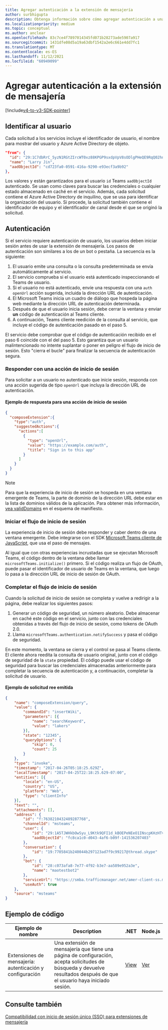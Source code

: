 ```yaml
---
title: Agregar autenticación a la extensión de mensajería
author: surbhigupta
description: Obtenga información sobre cómo agregar autenticación a una extensión de mensajería mediante ejemplos de código y ejemplo
ms.localizationpriority: medium
ms.topic: conceptual
ms.author: anclear
ms.openlocfilehash: 83c7ce4f7897014345fd071b28273ade5907a917
ms.sourcegitcommit: 1431dfe08d5a19a63dbf1542a2e6c661e4dd7fc1
ms.translationtype: MT
ms.contentlocale: es-ES
ms.lasthandoff: 11/12/2021
ms.locfileid: "60949099"
---
```

# <a name="add-authentication-to-your-messaging-extension"></a>Agregar autenticación a la extensión de mensajería

[!include[v4-to-v3-SDK-pointer](~/includes/v4-to-v3-pointer-me.md)]

## <a name="identify-the-user"></a>Identificar al usuario

Cada solicitud a los servicios incluye el identificador de usuario, el nombre para mostrar del usuario y Azure Active Directory de objeto.

```json
"from": {
  "id": "29:1C7dbRrC_5yzN1RGtZIrcWT0xz88KPGP9sxdpVpV8sODlgPHeQE9RqQ02hnpuKzy6zZ-AaZx6swUOMj_Dsdse3TQ4sIaeebbFBF-VgjJy_nY",
  "name": "Larry Jin",
  "aadObjectId": "cd723fa0-0591-416a-9290-e93ecf3a9b92"
},
```

Los valores y están garantizados para el usuario `id` Teams `aadObjectId` autenticado. Se usan como claves para buscar las credenciales o cualquier estado almacenado en caché en el servicio. Además, cada solicitud contiene el Azure Active Directory de inquilino, que se usa para identificar la organización del usuario. Si procede, la solicitud también contiene el identificador de equipo y el identificador de canal desde el que se originó la solicitud.

## <a name="authentication"></a>Autenticación

Si el servicio requiere autenticación de usuario, los usuarios deben iniciar sesión antes de usar la extensión de mensajería. Los pasos de autenticación son similares a los de un bot o pestaña. La secuencia es la siguiente:

1. El usuario emite una consulta o la consulta predeterminada se envía automáticamente al servicio.
1. El servicio comprueba si el usuario está autenticado inspeccionando el Teams de usuario.
1. Si el usuario no está autenticado, envíe una respuesta con una `auth` `openUrl` acción sugerida, incluida la dirección URL de autenticación.
1. El Microsoft Teams inicia un cuadro de diálogo que hospeda la página web mediante la dirección URL de autenticación determinada.
1. Después de que el usuario inicia sesión, debe cerrar la ventana y enviar **un** código de autenticación al Teams cliente.
1. A continuación, Teams cliente reedición de la consulta al servicio, que incluye el código de autenticación pasado en el paso 5.

El servicio debe comprobar que el código de autenticación recibido en el paso 6 coincide con el del paso 5. Esto garantiza que un usuario malintencionado no intente suplantar o poner en peligro el flujo de inicio de sesión. Esto "cierra el bucle" para finalizar la secuencia de autenticación segura.

### <a name="respond-with-a-sign-in-action"></a>Responder con una acción de inicio de sesión

Para solicitar a un usuario no autenticado que inicie sesión, responda con una acción sugerida de tipo `openUrl` que incluya la dirección URL de autenticación.

#### <a name="response-example-for-a-sign-in-action"></a>Ejemplo de respuesta para una acción de inicio de sesión

```json
{
  "composeExtension":{
    "type":"auth",
    "suggestedActions":{
      "actions":[
        {
          "type": "openUrl",
          "value": "https://example.com/auth",
          "title": "Sign in to this app"
        }
      ]
    }
  }
}
```

> [!NOTE]
> Para que la experiencia de inicio de sesión se hospeda en una ventana emergente de Teams, la parte de dominio de la dirección URL debe estar en la lista de dominios válidos de la aplicación. Para obtener más información, [vea validDomains](~/resources/schema/manifest-schema.md#validdomains) en el esquema de manifiesto.

### <a name="start-the-sign-in-flow"></a>Iniciar el flujo de inicio de sesión

La experiencia de inicio de sesión debe responder y caber dentro de una ventana emergente. Debe integrarse con el SDK [Microsoft Teams cliente de JavaScript](/javascript/api/overview/msteams-client), que usa el paso de mensajes.

Al igual que con otras experiencias incrustadas que se ejecutan Microsoft Teams, el código dentro de la ventana debe llamar `microsoftTeams.initialize()` primero. Si el código realiza un flujo de OAuth, puede pasar el identificador de usuario de Teams en la ventana, que luego lo pasa a la dirección URL de inicio de sesión de OAuth.

### <a name="complete-the-sign-in-flow"></a>Completar el flujo de inicio de sesión

Cuando la solicitud de inicio de sesión se completa y vuelve a redirigir a la página, debe realizar los siguientes pasos:

1. Generar un código de seguridad, un número aleatorio. Debe almacenar en caché este código en el servicio, junto con las credenciales obtenidas a través del flujo de inicio de sesión, como tokens de OAuth 2.0.
1. Llama `microsoftTeams.authentication.notifySuccess` y pasa el código de seguridad.

En este momento, la ventana se cierra y el control se pasa al Teams cliente. El cliente ahora reedita la consulta de usuario original, junto con el código de seguridad de la `state` propiedad. El código puede usar el código de seguridad para buscar las credenciales almacenadas anteriormente para completar la secuencia de autenticación y, a continuación, completar la solicitud de usuario.

#### <a name="reissued-request-example"></a>Ejemplo de solicitud ree emitida

```json
{
    "name": "composeExtension/query",
    "value": {
        "commandId": "insertWiki",
        "parameters": [{
            "name": "searchKeyword",
            "value": "lakers"
        }],
        "state": "12345",
        "queryOptions": {
            "skip": 0,
            "count": 25
        }
    },
    "type": "invoke",
    "timestamp": "2017-04-26T05:18:25.629Z",
    "localTimestamp": "2017-04-25T22:18:25.629-07:00",
    "entities": [{
        "locale": "en-US",
        "country": "US",
        "platform": "Web",
        "type": "clientInfo"
    }],
    "text": "",
    "attachments": [],
    "address": {
        "id": "f:7638210432489287768",
        "channelId": "msteams",
        "user": {
            "id": "29:1A5TJWHkbOwSyu_L9Ktk9QFI1d_kBOEPeNEeO1INscpKHzHTvWfiau5AX_6y3SuiOby-r73dzHJ17HipUWqGPgw",
            "aadObjectId": "fc8ca1c0-d043-4af6-b09f-141536207403"
        },
        "conversation": {
            "id": "19:7705841b240044b297123ad7f9c99217@thread.skype"
        },
        "bot": {
            "id": "28:c073afa8-7e77-4f92-b3e7-aa589e952a3e",
            "name": "maotestbot2"
        },
        "serviceUrl": "https://smba.trafficmanager.net/amer-client-ss.msg/",
        "useAuth": true
    },
    "source": "msteams"
}
```

## <a name="code-sample"></a>Ejemplo de código
|**Ejemplo de nombre** | **Description** |**.NET** | **Node.js**|
|----------------|-----------------|--------------|----------------|
|Extensiones de mensajería: autenticación y configuración | Una extensión de mensajería que tiene una página de configuración, acepta solicitudes de búsqueda y devuelve resultados después de que el usuario haya iniciado sesión. |[View](https://github.com/microsoft/BotBuilder-Samples/tree/main/samples/csharp_dotnetcore/52.teams-messaging-extensions-search-auth-config)|[Ver](https://github.com/microsoft/BotBuilder-Samples/blob/main/samples/javascript_nodejs/52.teams-messaging-extensions-search-auth-config)| 

## <a name="see-also"></a>Consulte también

[Compatibilidad con inicio de sesión único (SSO) para extensiones de mensajería](~/messaging-extensions/how-to/enable-sso-auth-me.md)
